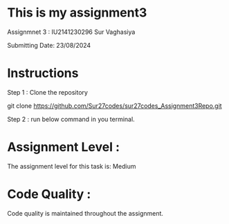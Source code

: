 # This is my assignment3

Assignmnet 3 : IU2141230296 Sur Vaghasiya

Submitting Date: 23/08/2024

# Instructions

Step 1 : Clone the repository

git clone  https://github.com/Sur27codes/sur27codes_Assignment3Repo.git

Step 2 : run below command in you terminal.

# Assignment Level :
The assignment level for this task is: Medium

# Code Quality :
Code quality is maintained throughout the assignment.
